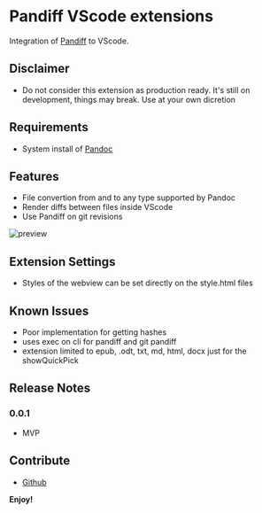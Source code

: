 # Pandiff VScode extensions

Integration of [Pandiff](https://github.com/davidar/pandiff) to VScode.

## Disclaimer

- Do not consider this extension as production ready. It's still on development, things may break. Use at your own dicretion


## Requirements

- System install of [Pandoc](https://pandoc.org/installing.html)

## Features

- File convertion from and to any type supported by Pandoc
- Render diffs between files inside VScode
- Use Pandiff on git revisions


![preview](img/gateway.gif)


## Extension Settings

- Styles of the webview can be set directly on the style.html files

## Known Issues

- Poor implementation for getting hashes
- uses exec on cli for pandiff and git pandiff
- extension limited to epub, .odt, txt, md, html, docx just for the showQuickPick

## Release Notes

### 0.0.1

- MVP

## Contribute

* [Github](https://github.com/carafelix/pandiff-vscode)

**Enjoy!**

